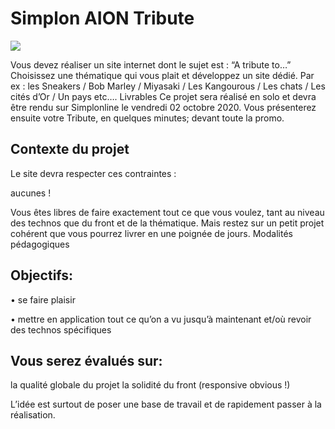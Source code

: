# Simplon AION Tribute
![](https://i.imgur.com/OnMCmKJ.jpg)

Vous devez réaliser un site internet dont le sujet est : “A tribute to…” Choisissez une thématique qui vous plait et développez un site dédié. Par ex : les Sneakers / Bob Marley / Miyasaki / Les Kangourous / Les chats / Les cités d’Or / Un pays etc….
Livrables
Ce projet sera réalisé en solo et devra être rendu sur Simplonline le vendredi 02 octobre 2020. Vous présenterez ensuite votre Tribute, en quelques minutes; devant toute la promo.

## Contexte du projet
Le site devra respecter ces contraintes :

aucunes !

Vous êtes libres de faire exactement tout ce que vous voulez, tant au niveau des technos que du front et de la thématique. Mais restez sur un petit projet cohérent que vous pourrez livrer en une poignée de jours.
Modalités pédagogiques

## Objectifs:
• se faire plaisir

• mettre en application tout ce qu’on a vu jusqu’à maintenant et/où revoir des technos spécifiques

## Vous serez évalués sur:
la qualité globale du projet la solidité du front (responsive obvious !)

L’idée est surtout de poser une base de travail et de rapidement passer à la réalisation.
